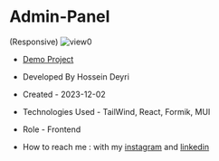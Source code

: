 # Admin-Panel
(Responsive)
![view0](https://github.com/hossein-deyri/Admin-Panel/assets/136192436/83929a52-bac4-46a6-a043-3b3c84372179)

- [Demo Project](https://admin-panel-tl9z.vercel.app/)

- Developed By Hossein Deyri

- Created - 2023-12-02

- Technologies Used - TailWind, React, Formik, MUI 

- Role - Frontend

- How to reach me : with my [instagram](https://www.instagram.com/hossein.deyri_web) and [linkedin](https://www.linkedin.com/in/hossein-deyri)
